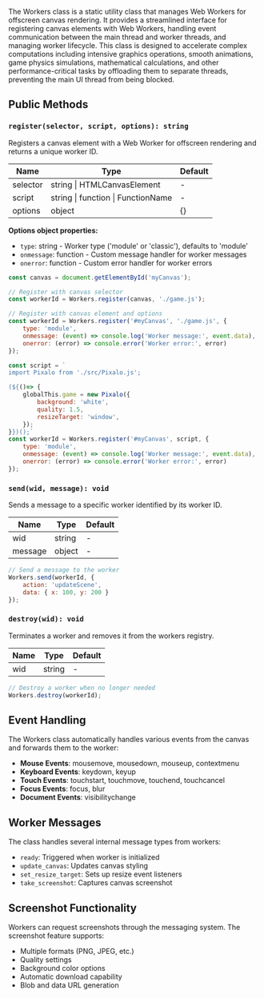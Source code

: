 The Workers class is a static utility class that manages Web Workers for offscreen canvas rendering. It provides a streamlined interface for registering canvas elements with Web Workers, handling event communication between the main thread and worker threads, and managing worker lifecycle. This class is designed to accelerate complex computations including intensive graphics operations, smooth animations, game physics simulations, mathematical calculations, and other performance-critical tasks by offloading them to separate threads, preventing the main UI thread from being blocked.

## Public Methods

### `register(selector, script, options): string`

Registers a canvas element with a Web Worker for offscreen rendering and returns a unique worker ID.

| Name     | Type                               | Default |
|----------|------------------------------------|---------|
| selector | string \| HTMLCanvasElement        | -       |
| script   | string \| function \| FunctionName | -       |
| options  | object                             | {}      |

**Options object properties:**
- `type`: string - Worker type ('module' or 'classic'), defaults to 'module'
- `onmessage`: function - Custom message handler for worker messages
- `onerror`: function - Custom error handler for worker errors

```javascript
const canvas = document.getElementById('myCanvas');

// Register with canvas selector
const workerId = Workers.register(canvas, './game.js');
```

```javascript
// Register with canvas element and options
const workerId = Workers.register('#myCanvas', './game.js', {
    type: 'module',
    onmessage: (event) => console.log('Worker message:', event.data),
    onerror: (error) => console.error('Worker error:', error)
});
```

```javascript
const script = `
import Pixalo from './src/Pixalo.js';

(${()=> {
    globalThis.game = new Pixalo({
        background: 'white',
        quality: 1.5,
        resizeTarget: 'window',
    });
}})();`
const workerId = Workers.register('#myCanvas', script, {
    type: 'module',
    onmessage: (event) => console.log('Worker message:', event.data),
    onerror: (error) => console.error('Worker error:', error)
});
```

### `send(wid, message): void`

Sends a message to a specific worker identified by its worker ID.

| Name    | Type   | Default |
|---------|--------|---------|
| wid     | string | -       |
| message | object | -       |

```javascript
// Send a message to the worker
Workers.send(workerId, {
    action: 'updateScene',
    data: { x: 100, y: 200 }
});
```

### `destroy(wid): void`

Terminates a worker and removes it from the workers registry.

| Name | Type   | Default |
|------|--------|---------|
| wid  | string | -       |

```javascript
// Destroy a worker when no longer needed
Workers.destroy(workerId);
```

## Event Handling

The Workers class automatically handles various events from the canvas and forwards them to the worker:

- **Mouse Events**: mousemove, mousedown, mouseup, contextmenu
- **Keyboard Events**: keydown, keyup
- **Touch Events**: touchstart, touchmove, touchend, touchcancel
- **Focus Events**: focus, blur
- **Document Events**: visibilitychange

## Worker Messages

The class handles several internal message types from workers:

- `ready`: Triggered when worker is initialized
- `update_canvas`: Updates canvas styling
- `set_resize_target`: Sets up resize event listeners
- `take_screenshot`: Captures canvas screenshot

## Screenshot Functionality

Workers can request screenshots through the messaging system. The screenshot feature supports:

- Multiple formats (PNG, JPEG, etc.)
- Quality settings
- Background color options
- Automatic download capability
- Blob and data URL generation